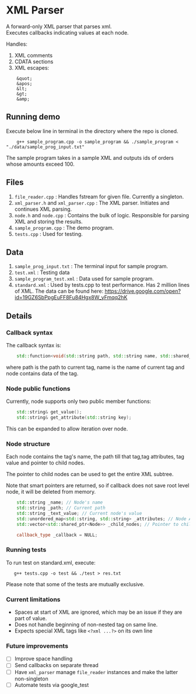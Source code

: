 # XML Parser

A forward-only XML parser that parses xml.  
Executes callbacks indicating values at each node.   

Handles:

1. XML comments
2. CDATA sections
3. XML escapes:  
```
    &quot;    
    &apos;
    &lt;
    &gt;
    &amp;
```

## Running demo

Execute below line in terminal in the directory where the repo is cloned.  
```
    g++ sample_program.cpp -o sample_program && ./sample_program < "./data/sample_prog_input.txt"
```

The sample program takes in a sample XML and outputs ids of orders whose amounts exceed 100.  

## Files  

1. `file_reader.cpp` : Handles fstream for given file. Currently a singleton.  
2. `xml_parser.h` and `xml_parser.cpp` : The XML parser. Initiates and continues XML parsing.  
3. `node.h` and `node.cpp` : Contains the bulk of logic. Responsible for parsing XML and storing the results.
4.  `sample_program.cpp` : The demo program.  
5. `tests.cpp` : Used for testing.

## Data

1. `sample_prog_input.txt` : The terminal input for sample program.
2. `test.xml` : Testing data  
3. `sample_program_test.xml` : Data used for sample program.
4. `standard.xml` : Used by tests.cpp to test performance. Has 2 million lines of XML.  The data can be found here:
https://drive.google.com/open?id=19GZ6SbPpgEuFF8Fu84Hgx8W_yFmqq2hK

## Details

### Callback syntax
The callback syntax is:  
```c++
    std::function<void(std::string path, std::string name, std::shared_ptr<Node> node)>;
```
where path is the path to current tag, name is the name of current tag and node contains data of the tag.  

### Node public functions

Currently, node supports only two public member functions:

```c++
    std::string& get_value();
    std::string& get_attribute(std::string key);
```

This can be expanded to allow iteration over node.

### Node structure  

Each node contains the tag's name, the path till that tag,tag attributes, tag value and pointer to child nodes.  

The pointer to child nodes can be used to get the entire XML subtree.  

Note that smart pointers are returned, so if callback does not save root level node, it will be deleted from memory.

```c++
    std::string _name; // Node's name
    std::string _path; // Current path
    std::string _text_value; // Current node's value
    std::unordered_map<std::string, std::string> _attributes; // Node Attributes
    std::vector<std::shared_ptr<Node>> _child_nodes; // Pointer to child nodes

    callback_type _callback = NULL;
```

### Running tests

To run test on standard.xml, execute:  
```
   g++ tests.cpp -o test && ./test > res.txt
```

Please note that some of the tests are mutually exclusive.

### Current limitations

- Spaces at start of XML are ignored, which may be an issue if they are part of value.  
- Does not handle beginning of non-nested tag on same line.  
- Expects special XML tags like `<?xml ...?>` on its own line

### Future improvements

- [ ] Improve space handling  
- [ ] Send callbacks on separate thread
- [ ] Have `xml_parser` manage `file_reader` instances and make the latter non-singleton
- [ ] Automate tests via google_test
